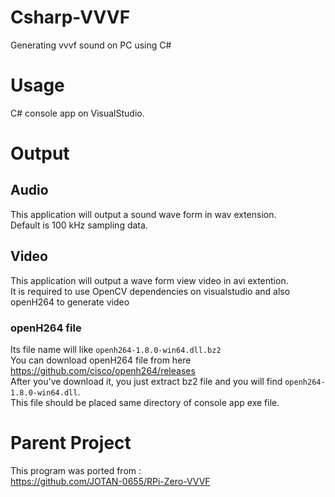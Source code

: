 # Csharp-VVVF
Generating vvvf sound on PC using C#

# Usage
C# console app on VisualStudio.

# Output
## Audio
This application will output a sound wave form in wav extension.<br>
Default is 100 kHz sampling data.<br>

## Video
This application will output a wave form view video in avi extention.<br>
It is required to use OpenCV dependencies on visualstudio and also openH264 to generate video<br>

### openH264 file
Its file name will like `openh264-1.8.0-win64.dll.bz2` <br>
You can download openH264 file from here https://github.com/cisco/openh264/releases <br>
After you've download it, you just extract bz2 file and you will find `openh264-1.8.0-win64.dll`.<br>
This file should be placed same directory of console app exe file.

# Parent Project
This program was ported from : <br>
https://github.com/JOTAN-0655/RPi-Zero-VVVF
